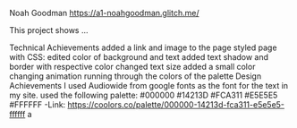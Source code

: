 Noah Goodman https://a1-noahgoodman.glitch.me/

This project shows ...

Technical Achievements
added a link and image to the page
styled page with CSS:
edited color of background and text
added text shadow and border with respective color
changed text size
added a small color changing animation running through the colors of the palette
Design Achievements
I used Audiowide from google fonts as the font for the text in my site.
used the following palette: #000000 #14213D #FCA311 #E5E5E5 #FFFFFF -Link: https://coolors.co/palette/000000-14213d-fca311-e5e5e5-ffffff a
